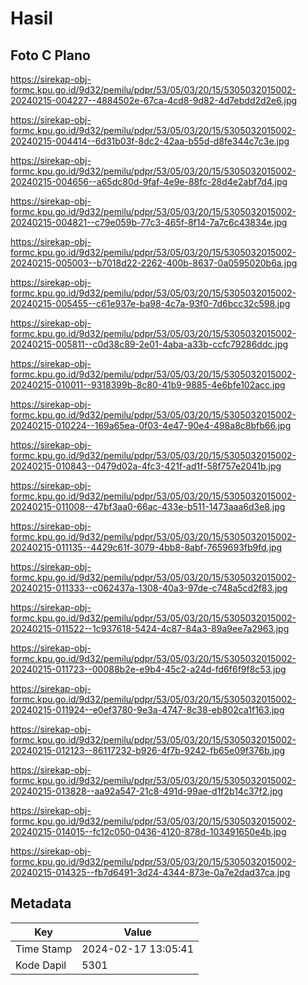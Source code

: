# Hasil

## Foto C Plano

https://sirekap-obj-formc.kpu.go.id/9d32/pemilu/pdpr/53/05/03/20/15/5305032015002-20240215-004227--4884502e-67ca-4cd8-9d82-4d7ebdd2d2e6.jpg

https://sirekap-obj-formc.kpu.go.id/9d32/pemilu/pdpr/53/05/03/20/15/5305032015002-20240215-004414--6d31b03f-8dc2-42aa-b55d-d8fe344c7c3e.jpg

https://sirekap-obj-formc.kpu.go.id/9d32/pemilu/pdpr/53/05/03/20/15/5305032015002-20240215-004656--a65dc80d-9faf-4e9e-88fc-28d4e2abf7d4.jpg

https://sirekap-obj-formc.kpu.go.id/9d32/pemilu/pdpr/53/05/03/20/15/5305032015002-20240215-004821--c79e059b-77c3-465f-8f14-7a7c6c43834e.jpg

https://sirekap-obj-formc.kpu.go.id/9d32/pemilu/pdpr/53/05/03/20/15/5305032015002-20240215-005003--b7018d22-2262-400b-8637-0a0595020b6a.jpg

https://sirekap-obj-formc.kpu.go.id/9d32/pemilu/pdpr/53/05/03/20/15/5305032015002-20240215-005455--c61e937e-ba98-4c7a-93f0-7d6bcc32c598.jpg

https://sirekap-obj-formc.kpu.go.id/9d32/pemilu/pdpr/53/05/03/20/15/5305032015002-20240215-005811--c0d38c89-2e01-4aba-a33b-ccfc79286ddc.jpg

https://sirekap-obj-formc.kpu.go.id/9d32/pemilu/pdpr/53/05/03/20/15/5305032015002-20240215-010011--9318399b-8c80-41b9-9885-4e6bfe102acc.jpg

https://sirekap-obj-formc.kpu.go.id/9d32/pemilu/pdpr/53/05/03/20/15/5305032015002-20240215-010224--169a65ea-0f03-4e47-90e4-498a8c8bfb66.jpg

https://sirekap-obj-formc.kpu.go.id/9d32/pemilu/pdpr/53/05/03/20/15/5305032015002-20240215-010843--0479d02a-4fc3-421f-ad1f-58f757e2041b.jpg

https://sirekap-obj-formc.kpu.go.id/9d32/pemilu/pdpr/53/05/03/20/15/5305032015002-20240215-011008--47bf3aa0-66ac-433e-b511-1473aaa6d3e8.jpg

https://sirekap-obj-formc.kpu.go.id/9d32/pemilu/pdpr/53/05/03/20/15/5305032015002-20240215-011135--4429c61f-3079-4bb8-8abf-7659693fb9fd.jpg

https://sirekap-obj-formc.kpu.go.id/9d32/pemilu/pdpr/53/05/03/20/15/5305032015002-20240215-011333--c062437a-1308-40a3-97de-c748a5cd2f83.jpg

https://sirekap-obj-formc.kpu.go.id/9d32/pemilu/pdpr/53/05/03/20/15/5305032015002-20240215-011522--1c937618-5424-4c87-84a3-89a9ee7a2963.jpg

https://sirekap-obj-formc.kpu.go.id/9d32/pemilu/pdpr/53/05/03/20/15/5305032015002-20240215-011723--00088b2e-e9b4-45c2-a24d-fd6f6f9f8c53.jpg

https://sirekap-obj-formc.kpu.go.id/9d32/pemilu/pdpr/53/05/03/20/15/5305032015002-20240215-011924--e0ef3780-9e3a-4747-8c38-eb802ca1f163.jpg

https://sirekap-obj-formc.kpu.go.id/9d32/pemilu/pdpr/53/05/03/20/15/5305032015002-20240215-012123--86117232-b926-4f7b-9242-fb65e09f376b.jpg

https://sirekap-obj-formc.kpu.go.id/9d32/pemilu/pdpr/53/05/03/20/15/5305032015002-20240215-013828--aa92a547-21c8-491d-99ae-d1f2b14c37f2.jpg

https://sirekap-obj-formc.kpu.go.id/9d32/pemilu/pdpr/53/05/03/20/15/5305032015002-20240215-014015--fc12c050-0436-4120-878d-103491650e4b.jpg

https://sirekap-obj-formc.kpu.go.id/9d32/pemilu/pdpr/53/05/03/20/15/5305032015002-20240215-014325--fb7d6491-3d24-4344-873e-0a7e2dad37ca.jpg


## Metadata

| Key        | Value               |
| ---------- | ------------------- |
| Time Stamp | 2024-02-17 13:05:41 |
| Kode Dapil | 5301                |



